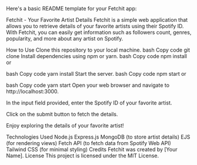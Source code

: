 
Here's a basic README template for your Fetchit app:

Fetchit - Your Favorite Artist Details
Fetchit is a simple web application that allows you to retrieve details of your favorite artists using their Spotify ID. With Fetchit, you can easily get information such as followers count, genres, popularity, and more about any artist on Spotify.

How to Use
Clone this repository to your local machine.
bash
Copy code
git clone <repository-url>
Install dependencies using npm or yarn.
bash
Copy code
npm install
or

bash
Copy code
yarn install
Start the server.
bash
Copy code
npm start
or

bash
Copy code
yarn start
Open your web browser and navigate to http://localhost:3000.

In the input field provided, enter the Spotify ID of your favorite artist.

Click on the submit button to fetch the details.

Enjoy exploring the details of your favorite artist!

Technologies Used
Node.js
Express.js
MongoDB (to store artist details)
EJS (for rendering views)
Fetch API (to fetch data from Spotify Web API)
Tailwind CSS (for minimal styling)
Credits
Fetchit was created by [Your Name].
License
This project is licensed under the MIT License.
